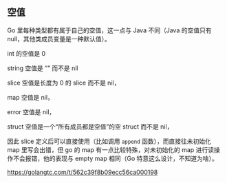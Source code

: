 ## 空值

Go 里每种类型都有属于自己的空值，这一点与 Java 不同（Java 的空值只有 null，其他类成员变量是一种默认值）。

int 的空值是 0

string 空值是 ”” 而不是 nil

slice 空值是长度为 0 的 slice 而不是 nil，

map 空值是 nil，

error 空值是 nil，

struct 空值是一个“所有成员都是空值”的空 struct 而不是 nil，



因此 slice 定义后可以直接使用（比如调用 `append` 函数），而直接往未初始化 map 里写会出错，但 go 的 map 有一点比较特殊，对未初始化的 map 进行读操作不会报错，他的表现与 empty map 相同（Go 特意这么设计，不知道为啥）。

https://golangtc.com/t/562c39f8b09ecc56ca000198